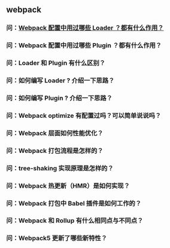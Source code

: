 ## webpack

### 问：[Webpack 配置中用过哪些 Loader ？都有什么作用？](https://blog.csdn.net/wgf1997/article/details/112857555)

### 问：Webpack 配置中用过哪些 Plugin ？都有什么作用？

### 问：Loader 和 Plugin 有什么区别？

### 问：如何编写 Loader ? 介绍一下思路？

### 问：如何编写 Plugin ? 介绍一下思路？

### 问：Webpack optimize 有配置过吗？可以简单说说吗？

### 问：Webpack 层面如何性能优化？

### 问：Webpack 打包流程是怎样的？

### 问：tree-shaking 实现原理是怎样的？

### 问：Webpack 热更新（HMR）是如何实现？

### 问：Webpack 打包中 Babel 插件是如何工作的？

### 问：Webpack 和 Rollup 有什么相同点与不同点？

### 问：Webpack5 更新了哪些新特性？
